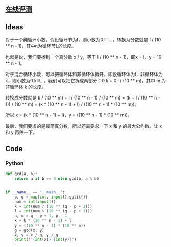## [在线评测](https://www.dotcpp.com/oj/problem2646.html)

## Ideas

对于一个纯循环小数，假设循环节为l，则小数为0.llll...，转换为分数就是 l / (10 ** n - 1)，其中n为循环节L的长度。

也就是说，我们要找到一个真分数 x / y，等于 l / (10 ** n - 1)，即x = l，y = 10 ** n - 1。

对于混合循环小数，可以把循环体和非循环体拆开，即设循环体为l，非循环体为k，则小数为0.klll...，我们可以把它拆成两部分：0.k + 0.l / (10 ** m)，其中 m 为非循环体 k 的长度。

转换成分数就是 k / (10 ** m) + l / (10 ** n - 1) / (10 ** m) = (k + l / (10 ** n - 1)) / (10 ** m) = (k * (10 ** n - 1) + l) / ((10 ** n - 1) * (10 ** m))。

所以 x = (k * (10 ** n - 1) + l)，y = ((10 ** n - 1) * (10 ** m))。

最后，我们要求的是最简真分数，所以还需要求一下 x 和 y 的最大公约数，让 x 和 y 再除一下。

## Code

### Python

```python
def gcd(a, b):
	return a if b == 0 else gcd(b, a % b)


if __name__ == '__main__':
	p, q = map(int, input().split())
	num = int(input())
	k = int(num / (10 ** (q - p + 1)))
	l = int(num % (10 ** (q - p + 1)))
	n, m = q - p + 1, p - 1
	x = k * (10 ** n - 1) + l
	y = ((10 ** n - 1) * (10 ** m))
	g = gcd(x, y)
	x, y = x / g, y / g
	print(f"{int(x)} {int(y)}")
```